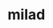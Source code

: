 # milad
<html>
<head>
    <meta charset="utf-8">
    <meta name="viewport" content="width=device-width, initial-scale=1">
    <meta name='dmca-site-verification' content='TjRGNHlYdFRrUDB5ellDNkgxRkppQT090'/>
    <meta name="coinzilla" content="16e7965f0dd715324bbf2463fbff50bf"/>
    <title>    miladmosavi (SPACE)
        <script type="text/javascript" src="https://files.coinmarketcap.com/static/widget/currency.js"></script><div class="coinmarketcap-currency-widget" data-currencyid="1" data-base="USD" data-secondary="" data-ticker="true" data-rank="true" data-marketcap="true" data-volume="true" data-statsticker="true" data-stats="USD"></div>
